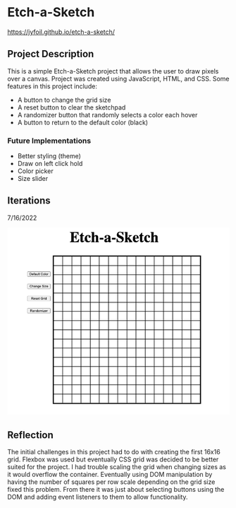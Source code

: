 # Etch-a-Sketch

https://jyfoil.github.io/etch-a-sketch/

## Project Description

This is a simple Etch-a-Sketch project that allows the user to draw pixels over a canvas. Project was created using JavaScript, HTML, and CSS. Some features in this project include:

- A button to change the grid size
- A reset button to clear the sketchpad
- A randomizer button that randomly selects a color each hover
- A button to return to the default color (black)

### Future Implementations

- Better styling (theme)
- Draw on left click hold
- Color picker
- Size slider

## Iterations

7/16/2022

![](img/sketchpad.png)

## Reflection

The initial challenges in this project had to do with creating the first 16x16 grid. Flexbox was used but eventually CSS grid was decided to be better suited for the project. I had trouble scaling the grid when changing sizes as it would overflow the container. Eventually using DOM manipulation by having the number of squares per row scale depending on the grid size fixed this problem. From there it was just about selecting buttons using the DOM and adding event listeners to them to allow functionality.
